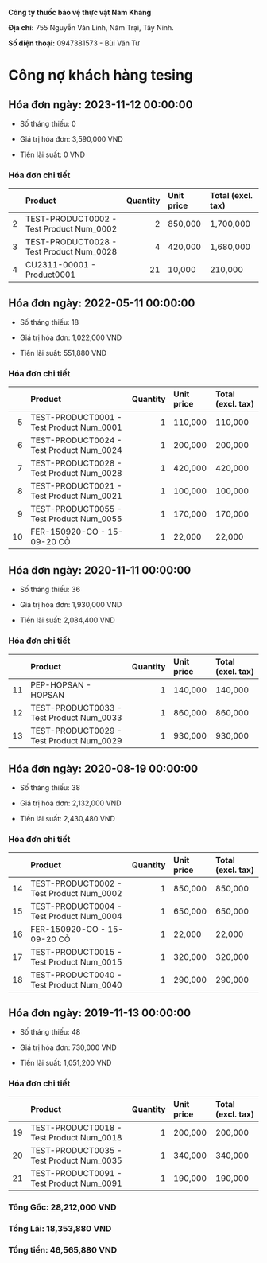 **Công ty thuốc bảo vệ thực vật Nam Khang**

**Địa chỉ:** 755 Nguyễn Văn Linh, Năm Trại, Tây Ninh.

**Số điện thoại:** 0947381573 - Bùi Văn Tư

# Công nợ khách hàng **tesing**
## Hóa đơn ngày:	2023-11-12 00:00:00

 - Số tháng thiếu: 0

 - Giá trị hóa đơn: 3,590,000 VND

 - Tiền lãi suất: 0 VND

### Hóa đơn chi tiết
|    | Product                                  |   Quantity | Unit price   | Total (excl. tax)   |
|---:|:-----------------------------------------|-----------:|:-------------|:--------------------|
|  2 | TEST-PRODUCT0002 - Test Product Num_0002 |          2 | 850,000      | 1,700,000           |
|  3 | TEST-PRODUCT0028 - Test Product Num_0028 |          4 | 420,000      | 1,680,000           |
|  4 | CU2311-00001 - Product0001               |         21 | 10,000       | 210,000             |
## Hóa đơn ngày:	2022-05-11 00:00:00

 - Số tháng thiếu: 18

 - Giá trị hóa đơn: 1,022,000 VND

 - Tiền lãi suất: 551,880 VND

### Hóa đơn chi tiết
|    | Product                                  |   Quantity | Unit price   | Total (excl. tax)   |
|---:|:-----------------------------------------|-----------:|:-------------|:--------------------|
|  5 | TEST-PRODUCT0001 - Test Product Num_0001 |          1 | 110,000      | 110,000             |
|  6 | TEST-PRODUCT0024 - Test Product Num_0024 |          1 | 200,000      | 200,000             |
|  7 | TEST-PRODUCT0028 - Test Product Num_0028 |          1 | 420,000      | 420,000             |
|  8 | TEST-PRODUCT0021 - Test Product Num_0021 |          1 | 100,000      | 100,000             |
|  9 | TEST-PRODUCT0055 - Test Product Num_0055 |          1 | 170,000      | 170,000             |
| 10 | FER-150920-CO - 15-09-20 CÒ              |          1 | 22,000       | 22,000              |
## Hóa đơn ngày:	2020-11-11 00:00:00

 - Số tháng thiếu: 36

 - Giá trị hóa đơn: 1,930,000 VND

 - Tiền lãi suất: 2,084,400 VND

### Hóa đơn chi tiết
|    | Product                                  |   Quantity | Unit price   | Total (excl. tax)   |
|---:|:-----------------------------------------|-----------:|:-------------|:--------------------|
| 11 | PEP-HOPSAN - HOPSAN                      |          1 | 140,000      | 140,000             |
| 12 | TEST-PRODUCT0033 - Test Product Num_0033 |          1 | 860,000      | 860,000             |
| 13 | TEST-PRODUCT0029 - Test Product Num_0029 |          1 | 930,000      | 930,000             |
## Hóa đơn ngày:	2020-08-19 00:00:00

 - Số tháng thiếu: 38

 - Giá trị hóa đơn: 2,132,000 VND

 - Tiền lãi suất: 2,430,480 VND

### Hóa đơn chi tiết
|    | Product                                  |   Quantity | Unit price   | Total (excl. tax)   |
|---:|:-----------------------------------------|-----------:|:-------------|:--------------------|
| 14 | TEST-PRODUCT0002 - Test Product Num_0002 |          1 | 850,000      | 850,000             |
| 15 | TEST-PRODUCT0004 - Test Product Num_0004 |          1 | 650,000      | 650,000             |
| 16 | FER-150920-CO - 15-09-20 CÒ              |          1 | 22,000       | 22,000              |
| 17 | TEST-PRODUCT0015 - Test Product Num_0015 |          1 | 320,000      | 320,000             |
| 18 | TEST-PRODUCT0040 - Test Product Num_0040 |          1 | 290,000      | 290,000             |
## Hóa đơn ngày:	2019-11-13 00:00:00

 - Số tháng thiếu: 48

 - Giá trị hóa đơn: 730,000 VND

 - Tiền lãi suất: 1,051,200 VND

### Hóa đơn chi tiết
|    | Product                                  |   Quantity | Unit price   | Total (excl. tax)   |
|---:|:-----------------------------------------|-----------:|:-------------|:--------------------|
| 19 | TEST-PRODUCT0018 - Test Product Num_0018 |          1 | 200,000      | 200,000             |
| 20 | TEST-PRODUCT0035 - Test Product Num_0035 |          1 | 340,000      | 340,000             |
| 21 | TEST-PRODUCT0091 - Test Product Num_0091 |          1 | 190,000      | 190,000             |
### Tổng Gốc: 28,212,000 VND
### Tổng Lãi: 18,353,880 VND
### Tổng tiền: 46,565,880 VND